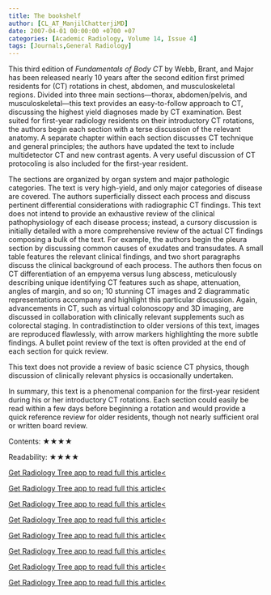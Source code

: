 ```yaml
---
title: The bookshelf
author: [CL_AT_ManjilChatterjiMD]
date: 2007-04-01 00:00:00 +0700 +07
categories: [Academic Radiology, Volume 14, Issue 4]
tags: [Journals,General Radiology]
---
```

This third edition of _Fundamentals of Body CT_ by Webb, Brant, and Major has been released nearly 10 years after the second edition first primed residents for (CT) rotations in chest, abdomen, and musculoskeletal regions. Divided into three main sections—thorax, abdomen/pelvis, and musculoskeletal—this text provides an easy-to-follow approach to CT, discussing the highest yield diagnoses made by CT examination. Best suited for first-year radiology residents on their introductory CT rotations, the authors begin each section with a terse discussion of the relevant anatomy. A separate chapter within each section discusses CT technique and general principles; the authors have updated the text to include multidetector CT and new contrast agents. A very useful discussion of CT protocoling is also included for the first-year resident.

The sections are organized by organ system and major pathologic categories. The text is very high-yield, and only major categories of disease are covered. The authors superficially dissect each process and discuss pertinent differential considerations with radiographic CT findings. This text does not intend to provide an exhaustive review of the clinical pathophysiology of each disease process; instead, a cursory discussion is initially detailed with a more comprehensive review of the actual CT findings composing a bulk of the text. For example, the authors begin the pleura section by discussing common causes of exudates and transudates. A small table features the relevant clinical findings, and two short paragraphs discuss the clinical background of each process. The authors then focus on CT differentiation of an empyema versus lung abscess, meticulously describing unique identifying CT features such as shape, attenuation, angles of margin, and so on; 10 stunning CT images and 2 diagrammatic representations accompany and highlight this particular discussion. Again, advancements in CT, such as virtual colonoscopy and 3D imaging, are discussed in collaboration with clinically relevant supplements such as colorectal staging. In contradistinction to older versions of this text, images are reproduced flawlessly, with arrow markers highlighting the more subtle findings. A bullet point review of the text is often provided at the end of each section for quick review.

This text does not provide a review of basic science CT physics, though discussion of clinically relevant physics is occasionally undertaken.

In summary, this text is a phenomenal companion for the first-year resident during his or her introductory CT rotations. Each section could easily be read within a few days before beginning a rotation and would provide a quick reference review for older residents, though not nearly sufficient oral or written board review.

Contents: ★★★★

Readability: ★★★★

[Get Radiology Tree app to read full this article<](https://clinicalpub.com/app)

[Get Radiology Tree app to read full this article<](https://clinicalpub.com/app)

[Get Radiology Tree app to read full this article<](https://clinicalpub.com/app)

[Get Radiology Tree app to read full this article<](https://clinicalpub.com/app)

[Get Radiology Tree app to read full this article<](https://clinicalpub.com/app)

[Get Radiology Tree app to read full this article<](https://clinicalpub.com/app)

[Get Radiology Tree app to read full this article<](https://clinicalpub.com/app)

[Get Radiology Tree app to read full this article<](https://clinicalpub.com/app)
